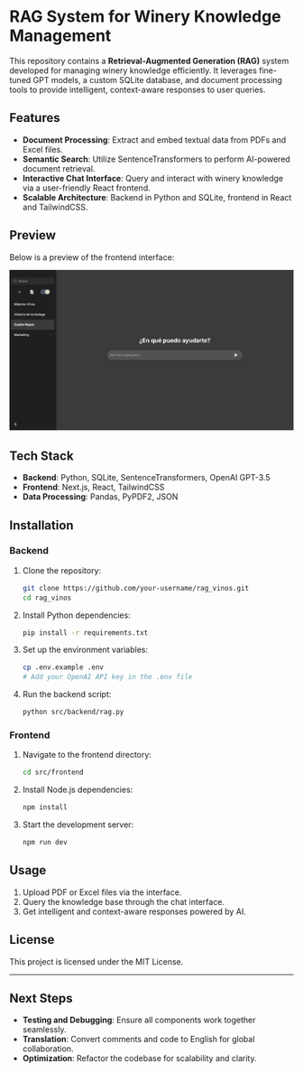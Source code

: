 # RAG System for Winery Knowledge Management

This repository contains a **Retrieval-Augmented Generation (RAG)** system developed for managing winery knowledge efficiently. It leverages fine-tuned GPT models, a custom SQLite database, and document processing tools to provide intelligent, context-aware responses to user queries.

## Features
- **Document Processing**: Extract and embed textual data from PDFs and Excel files.
- **Semantic Search**: Utilize SentenceTransformers to perform AI-powered document retrieval.
- **Interactive Chat Interface**: Query and interact with winery knowledge via a user-friendly React frontend.
- **Scalable Architecture**: Backend in Python and SQLite, frontend in React and TailwindCSS.

## Preview
Below is a preview of the frontend interface:

![Frontend Preview](images/assets/frontend.png)

## Tech Stack
- **Backend**: Python, SQLite, SentenceTransformers, OpenAI GPT-3.5
- **Frontend**: Next.js, React, TailwindCSS
- **Data Processing**: Pandas, PyPDF2, JSON

## Installation
### Backend
1. Clone the repository:
   ```bash
   git clone https://github.com/your-username/rag_vinos.git
   cd rag_vinos
   ```
2. Install Python dependencies:
   ```bash
   pip install -r requirements.txt
   ```
3. Set up the environment variables:
   ```bash
   cp .env.example .env
   # Add your OpenAI API key in the .env file
   ```

4. Run the backend script:
   ```bash
   python src/backend/rag.py
   ```

### Frontend
1. Navigate to the frontend directory:
   ```bash
   cd src/frontend
   ```
2. Install Node.js dependencies:
   ```bash
   npm install
   ```
3. Start the development server:
   ```bash
   npm run dev
   ```

## Usage
1. Upload PDF or Excel files via the interface.
2. Query the knowledge base through the chat interface.
3. Get intelligent and context-aware responses powered by AI.

## License
This project is licensed under the MIT License.

---

## Next Steps
- **Testing and Debugging**: Ensure all components work together seamlessly.
- **Translation**: Convert comments and code to English for global collaboration.
- **Optimization**: Refactor the codebase for scalability and clarity.
